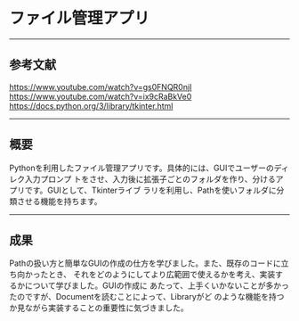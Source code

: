 # ファイル管理アプリ
________________________________________________________________________________
## 参考文献
https://www.youtube.com/watch?v=gs0FNQR0njI
https://www.youtube.com/watch?v=ix9cRaBkVe0
https://docs.python.org/3/library/tkinter.html
________________________________________________________________________________
## 概要
Pythonを利用したファイル管理アプリです。具体的には、GUIでユーザーのディレク入力プロンプ
トをさせ、入力後に拡張子ごとのフォルダを作り、分けるアプリです。GUIとして、Tkinterライブ
ラリを利用し、Pathを使いフォルダに分類させる機能を持ちます。
________________________________________________________________________________
## 成果
Pathの扱い方と簡単なGUIの作成の仕方を学びました。また、既存のコードに立ち向かったとき、
それをどのようにしてより広範囲で使えるかを考え、実装するかについて学びました。GUIの作成に
あたって、上手くいかないことが多かったのですが、Documentを読むことによって、Libraryがど
のような機能を持つか見ながら実装することの重要性に気づきました。
